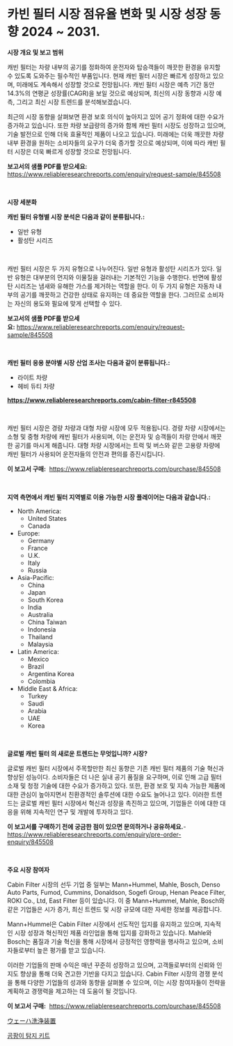 <p><h1>카빈 필터 시장 점유율 변화 및 시장 성장 동향 2024 ~ 2031.</h1></p><p><strong>시장 개요 및 보고 범위</strong></p>
<p><p>캐빈 필터는 차량 내부의 공기를 정화하여 운전자와 탑승객들이 깨끗한 환경을 유지할 수 있도록 도와주는 필수적인 부품입니다. 현재 캐빈 필터 시장은 빠르게 성장하고 있으며, 미래에도 계속해서 성장할 것으로 전망됩니다. 캐빈 필터 시장은 예측 기간 동안 14.3%의 연평균 성장률(CAGR)을 보일 것으로 예상되며, 최신의 시장 동향과 시장 예측, 그리고 최신 시장 트렌드를 분석해보겠습니다.</p><p>최근의 시장 동향을 살펴보면 환경 보호 의식이 높아지고 있어 공기 정화에 대한 수요가 증가하고 있습니다. 또한 차량 보급량의 증가와 함께 캐빈 필터 시장도 성장하고 있으며, 기술 발전으로 인해 더욱 효율적인 제품이 나오고 있습니다. 미래에는 더욱 깨끗한 차량 내부 환경을 원하는 소비자들의 요구가 더욱 증가할 것으로 예상되며, 이에 따라 캐빈 필터 시장은 더욱 빠르게 성장할 것으로 전망됩니다.</p></p>
<p><strong>보고서의 샘플 PDF를 받으세요:</strong> <a href="https://www.reliableresearchreports.com/enquiry/request-sample/845508">https://www.reliableresearchreports.com/enquiry/request-sample/845508</a></p>
<p>&nbsp;</p>
<p><strong>시장 세분화</strong></p>
<p><strong>캐빈 필터 유형별 시장 분석은 다음과 같이 분류됩니다.:</strong></p>
<p><ul><li>일반 유형</li><li>활성탄 시리즈</li></ul></p>
<p>&nbsp;</p>
<p><p>캐빈 필터 시장은 두 가지 유형으로 나누어진다. 일반 유형과 활성탄 시리즈가 있다. 일반 유형은 대부분의 먼지와 이물질을 걸러내는 기본적인 기능을 수행한다. 반면에 활성탄 시리즈는 냄새와 유해한 가스를 제거하는 역할을 한다. 이 두 가지 유형은 자동차 내부의 공기를 깨끗하고 건강한 상태로 유지하는 데 중요한 역할을 한다. 그러므로 소비자는 자신의 용도와 필요에 맞게 선택할 수 있다.</p></p>
<p><strong>보고서의 샘플 PDF를 받으세요:</strong>&nbsp;<a href="https://www.reliableresearchreports.com/enquiry/request-sample/845508">https://www.reliableresearchreports.com/enquiry/request-sample/845508</a></p>
<p>&nbsp;</p>
<p><strong> 캐빈 필터 응용 분야별 시장 산업 조사는 다음과 같이 분류됩니다.:</strong></p>
<p><ul><li>라이트 차량</li><li>헤비 듀티 차량</li></ul></p>
<p><strong><a href="https://www.reliableresearchreports.com/cabin-filter-r845508">https://www.reliableresearchreports.com/cabin-filter-r845508</a></strong></p>
<p>&nbsp;</p>
<p><p>캐빈 필터 시장은 경량 차량과 대형 차량 시장에 모두 적용됩니다. 경량 차량 시장에서는 소형 및 중형 차량에 캐빈 필터가 사용되며, 이는 운전자 및 승객들이 차량 안에서 깨끗한 공기를 마시게 해줍니다. 대형 차량 시장에서는 트럭 및 버스와 같은 고용량 차량에 캐빈 필터가 사용되어 운전자들의 안전과 편의를 증진시킵니다.</p></p>
<p><strong>이 보고서 구매:</strong>&nbsp; <a href="https://www.reliableresearchreports.com/purchase/845508">https://www.reliableresearchreports.com/purchase/845508</a></p>
<p>&nbsp;</p>
<p><strong>지역 측면에서 캐빈 필터 지역별로 이용 가능한 시장 플레이어는 다음과 같습니다.:</strong></p>
<p><ul>
    <li>
        North America:
        <ul>
            <li>United States</li>
            <li>Canada</li>
        </ul>
    </li>
    <li>
        Europe:
        <ul>
            <li>Germany</li>
            <li>France</li>
            <li>U.K.</li>
            <li>Italy</li>
            <li>Russia</li>
        </ul>
    </li>
    <li>
        Asia-Pacific:
        <ul>
            <li>China</li>
            <li>Japan</li>
            <li>South Korea</li>
            <li>India</li>
            <li>Australia</li>
            <li>China Taiwan</li>
            <li>Indonesia</li>
            <li>Thailand</li>
            <li>Malaysia</li>
        </ul>
    </li>
    <li>
        Latin America:
        <ul>
            <li>Mexico</li>
            <li>Brazil</li>
            <li>Argentina Korea</li>
            <li>Colombia</li>
        </ul>
    </li>
    <li>
        Middle East & Africa:
        <ul>
            <li>Turkey</li>
            <li>Saudi</li>
            <li>Arabia</li>
            <li>UAE</li>
            <li>Korea</li>
        </ul>
    </li>
    </ul></p>
<p>&nbsp;</p>
<p><strong>글로벌 캐빈 필터 의 새로운 트렌드는 무엇입니까? 시장?</strong></p>
<p><p>글로벌 캐빈 필터 시장에서 주목할만한 최신 동향은 기존 캐빈 필터 제품의 기술 혁신과 향상된 성능이다. 소비자들은 더 나은 실내 공기 품질을 요구하며, 이로 인해 고급 필터 소재 및 청정 기술에 대한 수요가 증가하고 있다. 또한, 환경 보호 및 지속 가능한 제품에 대한 관심이 높아지면서 친환경적인 솔루션에 대한 수요도 늘어나고 있다. 이러한 트렌드는 글로벌 캐빈 필터 시장에서 혁신과 성장을 촉진하고 있으며, 기업들은 이에 대한 대응을 위해 지속적인 연구 및 개발에 투자하고 있다.</p></p>
<p><strong>이 보고서를 구매하기 전에 궁금한 점이 있으면 문의하거나 공유하세요.</strong>- <a href="https://www.reliableresearchreports.com/enquiry/pre-order-enquiry/845508">https://www.reliableresearchreports.com/enquiry/pre-order-enquiry/845508</a></p>
<p>&nbsp;</p>
<p><strong>주요 시장 참여자</strong></p>
<p><p>Cabin Filter 시장의 선두 기업 중 일부는 Mann+Hummel, Mahle, Bosch, Denso Auto Parts, Fumod, Cummins, Donaldson, Sogefi Group, Henan Peace Filter, ROKI Co., Ltd, East Filter 등이 있습니다. 이 중 Mann+Hummel, Mahle, Bosch와 같은 기업들은 시가 증가, 최신 트렌드 및 시장 규모에 대한 자세한 정보를 제공합니다.</p><p>Mann+Hummel은 Cabin Filter 시장에서 선도적인 입지를 유지하고 있으며, 지속적인 시장 성장과 혁신적인 제품 라인업을 통해 입지를 강화하고 있습니다. Mahle와 Bosch는 품질과 기술 혁신을 통해 시장에서 긍정적인 영향력을 행사하고 있으며, 소비자들로부터 높은 평가를 받고 있습니다.</p><p>이러한 기업들의 판매 수익은 매년 꾸준히 성장하고 있으며, 고객들로부터의 신뢰와 인지도 향상을 통해 더욱 견고한 기반을 다지고 있습니다. Cabin Filter 시장의 경쟁 분석을 통해 다양한 기업들의 성과와 동향을 살펴볼 수 있으며, 이는 시장 참여자들이 전략을 계획하고 경쟁력을 제고하는 데 도움이 될 것입니다.</p></p>
<p><strong>이 보고서 구매:</strong>&nbsp;&nbsp;<a href="https://www.reliableresearchreports.com/purchase/845508">https://www.reliableresearchreports.com/purchase/845508</a></p>
<p><p><a href="https://github.com/oafhukehf4709715/Market-Research-Report-List-1/blob/main/191523020777.md">ウェーハ洗浄装置</a></p><p><a href="https://medium.com/@jordybecker/%EA%B3%B0%ED%8C%A1%EC%9D%B4-%EA%B0%90%EC%A7%80-%ED%82%A4%ED%8A%B8-%EC%8B%9C%EC%9E%A5-%EC%A1%B0%EC%82%AC-%EB%B3%B4%EA%B3%A0%EC%84%9C-2024%EB%85%84%EB%B6%80%ED%84%B0-2031%EB%85%84%EA%B9%8C%EC%A7%80%EC%9D%98-%EC%97%AD%EC%82%AC%EC%99%80-%EC%98%88%EC%B8%A1-a28ff611644f">곰팡이 탐지 키트</a></p></p>